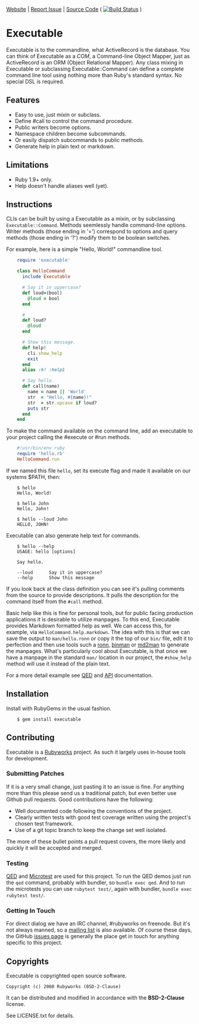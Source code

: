 [Website](http://rubyworks.github.com/executable) |
[Report Issue](http://github.com/rubyworks/executable/features) |
[Source Code](http://github.com/rubyworks/executable)
( [![Build Status](https://secure.travis-ci.org/rubyworks/indexer.png)](http://travis-ci.org/rubyworks/indexer) )


# Executable

Executable is to the commandline, what ActiveRecord is the database. 
You can think of Executable as a *COM*, a Command-line Object Mapper,
just as ActiveRecord is an ORM (Object Relational Mapper). Any class
mixing in Executable or subclassing Executable::Command can define
a complete command line tool using nothing more than Ruby's standard
syntax. No special DSL is required. 


## Features

* Easy to use, just mixin or subclass.
* Define #call to control the command procedure.
* Public writers become options.
* Namespace children become subcommands.
* Or easily dispatch subcommands to public methods.
* Generate help in plain text or markdown.


## Limitations

* Ruby 1.9+ only.
* Help doesn't handle aliases well (yet).


## Instructions

CLIs can be built by using a Executable as a mixin, or by subclassing 
`Executable::Command`. Methods seemlessly handle command-line options.
Writer methods (those ending in '=') correspond to options and query
methods (those ending in '?') modify them to be boolean switches. 

For example, here is a simple "Hello, World!" commandline tool.

```ruby
    require 'executable'

    class HelloCommand
      include Executable

      # Say it in uppercase?
      def loud=(bool)
        @loud = bool
      end

      #
      def loud?
        @loud
      end

      # Show this message.
      def help!
        cli.show_help
        exit
      end
      alias :h! :help1

      # Say hello.
      def call(name)
        name = name || 'World'
        str  = "Hello, #{name}!"
        str  = str.upcase if loud?
        puts str
      end
    end
```

To make the command available on the command line, add an executable
to your project calling the #execute or #run methods.

```ruby
    #!usr/bin/env ruby
    require 'hello.rb'
    HelloCommand.run
```

If we named this file `hello`, set its execute flag and made it available
on our systems $PATH, then:

```
    $ hello
    Hello, World!

    $ hello John
    Hello, John!

    $ hello --loud John
    HELLO, JOHN!
```

Executable can also generate help text for commands.

```
    $ hello --help
    USAGE: hello [options]

    Say hello.

    --loud      Say it in uppercase?
    --help      Show this message
```

If you look back at the class definition you can see it's pulling
comments from the source to provide descriptions. It pulls the 
description for the command itself from the `#call` method.

Basic help like this is fine for personal tools, but for public facing
production applications it is desirable to utilize manpages. To this end,
Executable provides Markdown formatted help as well. We can access this,
for example, via `HelloCommand.help.markdown`. The idea with this is that
we can save the output to `man/hello.ronn` or copy it the top of our `bin/`
file, edit it to perfection and then use tools such a [ronn](https://github.com/rtomayko/ronn),
[binman](https://github.com/sunaku/binman) or [md2man](https://github.com/sunaku/md2man)
to generate the manpages. What's particularly cool about Executable,
is that once we have a manpage in the standard `man/` location in our project,
the `#show_help` method will use it instead of the plain text.

For a more detail example see [QED](demo.html)
and [API](http://rubydoc.info/gems/executable/frames) documentation.


## Installation

Install with RubyGems in the usual fashion.

```
    $ gem install executable
```

## Contributing

Executable is a [Rubyworks](http://rubyworks.github.com) project. As such it largely
uses in-house tools for development.

### Submitting Patches

If it is a very small change, just pasting it to an issue is fine. For anything more than
this please send us a traditional patch, but even better use Github pull requests. 
Good contributions have the following:

* Well documented code following the conventions of the project.
* Clearly written tests with good test coverage written using the project's chosen test framework.
* Use of a git topic branch to keep the change set well isolated.

The more of these bullet points a pull request covers, the more likely and quickly it will
be accepted and merged.

### Testing

[QED](http://rubyworks.github.com/qed) and [Microtest](http://rubyworks.github.com/microtest)
are used for this project. To run the QED demos just run the `qed` command, probably with bundler,
so `bundle exec qed`. And to run the microtests you can use `rubytest test/`, again with bundler,
`bundle exec rubytest test/`.

### Getting In Touch

For direct dialog we have an IRC channel, #rubyworks on freenode. But it's not always manned,
so a [mailing list](http://groups.google.com/groups/rubyworks-mailinglist) is also available.
Of course these days, the GitHub [issues page](http://github.com/rubyworks/executable) is
generally the place get in touch for anything specific to this project.


## Copyrights

Executable is copyrighted open source software.

    Copyright (c) 2008 Rubyworks (BSD-2-Clause)

It can be distributed and modified in accordance with the **BSD-2-Clause** license.

See LICENSE.txt for details.
